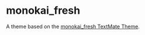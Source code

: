 # monokai_fresh

A theme based on the [monokai_fresh TextMate Theme](http://colorsublime.com/theme/monokai_fresh).
